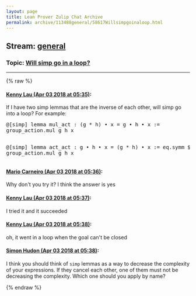 ```yaml
---
layout: page
title: Lean Prover Zulip Chat Archive 
permalink: archive/113488general/58617Willsimpgoinaloop.html
---
```


## Stream: [general](index.html)
### Topic: [Will simp go in a loop?](58617Willsimpgoinaloop.html)

---


{% raw %}
#### [ Kenny Lau (Apr 03 2018 at 05:35)](https://leanprover.zulipchat.com/#narrow/stream/113488-general/topic/Will%20simp%20go%20in%20a%20loop%3F/near/124558352):
<p>If I have two simp lemmas that are the inverse of each other, will simp go into a loop? For example:</p>
<div class="codehilite"><pre><span></span>@[simp] lemma mul_act : (g * h) • x = g • h • x :=
group_action.mul g h x

@[simp] lemma act_act : g • h • x = (g * h) • x :=
eq.symm $ group_action.mul g h x
</pre></div>

#### [ Mario Carneiro (Apr 03 2018 at 05:36)](https://leanprover.zulipchat.com/#narrow/stream/113488-general/topic/Will%20simp%20go%20in%20a%20loop%3F/near/124558393):
<p>Why don't you try it? I think the answer is yes</p>

#### [ Kenny Lau (Apr 03 2018 at 05:37)](https://leanprover.zulipchat.com/#narrow/stream/113488-general/topic/Will%20simp%20go%20in%20a%20loop%3F/near/124558407):
<p>I tried it and it succeeded</p>

#### [ Kenny Lau (Apr 03 2018 at 05:38)](https://leanprover.zulipchat.com/#narrow/stream/113488-general/topic/Will%20simp%20go%20in%20a%20loop%3F/near/124558449):
<p>oh, it went in a loop when the goal can't be closed</p>

#### [ Simon Hudon (Apr 03 2018 at 05:38)](https://leanprover.zulipchat.com/#narrow/stream/113488-general/topic/Will%20simp%20go%20in%20a%20loop%3F/near/124558451):
<p>I think you should think of <code>simp</code> lemmas as a way to decrease the complexity of your expressions. If they cancel each other, one of them must not be decreasing the complexity. Which one should you apply by name?</p>


{% endraw %}
